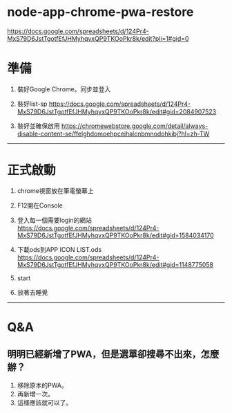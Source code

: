 # node-app-chrome-pwa-restore

https://docs.google.com/spreadsheets/d/124Pr4-MxS79D6JstTgotfEfJHMyhqvxQP9TKOoPkr8k/edit?pli=1#gid=0

# 準備

1. 裝好Google Chrome。同步並登入

2. 裝好list-sp
https://docs.google.com/spreadsheets/d/124Pr4-MxS79D6JstTgotfEfJHMyhqvxQP9TKOoPkr8k/edit#gid=2084907523

3. 裝好並確保啟用
https://chromewebstore.google.com/detail/always-disable-content-se/ffelghdomoehpceihalcnbmnodohkibj?hl=zh-TW

----

# 正式啟動

1. chrome視窗放在筆電螢幕上

2. F12開在Console

3. 登入每一個需要login的網站
https://docs.google.com/spreadsheets/d/124Pr4-MxS79D6JstTgotfEfJHMyhqvxQP9TKOoPkr8k/edit#gid=1584034170

4. 下載ods到APP ICON LIST.ods
https://docs.google.com/spreadsheets/d/124Pr4-MxS79D6JstTgotfEfJHMyhqvxQP9TKOoPkr8k/edit#gid=1148775058

5. start

6. 放著去睡覺

----

# Q&A

## 明明已經新增了PWA，但是選單卻搜尋不出來，怎麼辦？

1. 移除原本的PWA。
2. 再新增一次。
3. 這樣應該就可以了。